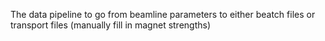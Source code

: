 The data pipeline to go from beamline parameters to either beatch files or transport files (manually fill in magnet strengths)
